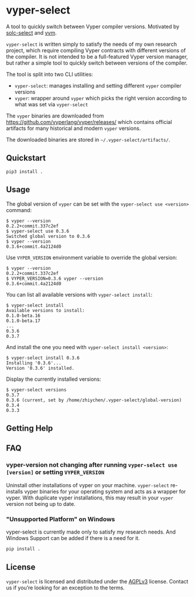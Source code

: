 # vyper-select
A tool to quickly switch between Vyper compiler versions. Motivated by [solc-select](https://github.com/crytic/solc-select) and [vvm](https://github.com/vyperlang/vvm). 


`vyper-select` is written simply to satisfy the needs of my own research project, which require compiling Vyper contracts with different versions of the compiler. It is not intended to be a full-featured Vyper version manager, but rather a simple tool to quickly switch between versions of the compiler.



The tool is split into two CLI utilities:
- `vyper-select`: manages installing and setting different `vyper` compiler versions
- `vyper`: wrapper around `vyper` which picks the right version according to what was set via `vyper-select`

The `vyper` binaries are downloaded from https://github.com/vyperlang/vyper/releases/ which contains official artifacts for many historical and modern `vyper` versions.

The downloaded binaries are stored in `~/.vyper-select/artifacts/`.

## Quickstart

```
pip3 install .
```

## Usage

The global version of `vyper` can be set with the `vyper-select use <version>` command:
```
$ vyper --version
0.2.2+commit.337c2ef
$ vyper-select use 0.3.6
Switched global version to 0.3.6
$ vyper --version
0.3.6+commit.4a2124d0
```

Use `VYPER_VERSION` environment variable to override the global version:
```
$ vyper --version
0.2.2+commit.337c2ef
$ VYPER_VERSION=0.3.6 vyper --version
0.3.6+commit.4a2124d0
```

You can list all available versions with `vyper-select install`:
```
$ vyper-select install
Available versions to install:
0.1.0-beta.16
0.1.0-beta.17
...
0.3.6
0.3.7
```

And install the one you need with `vyper-select install <version>`:
```
$ vyper-select install 0.3.6
Installing '0.3.6'...
Version '0.3.6' installed.
```

Display the currently installed versions:
```
$ vyper-select versions
0.3.7
0.3.6 (current, set by /home/zhiychen/.vyper-select/global-version)
0.3.4
0.3.3
```

## Getting Help



## FAQ

### vyper-version not changing after running `vyper-select use [version]` or setting `VYPER_VERSION`

Uninstall other installations of vyper on your machine. `vyper-select` re-installs vyper binaries for your operating system and acts as a wrapper for vyper. With duplicate vyper installations, this may result in your `vyper` version not being up to date.

### "Unsupported Platform" on Windows 

vyper-select is currently made only to satisfy my research needs. And Windows Support can be added if there is a need for it. 


```bash 
pip install .
```




## License

`vyper-select` is licensed and distributed under the [AGPLv3](LICENSE) license. Contact us if you’re looking for an exception to the terms.